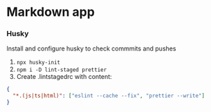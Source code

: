 # Markdown app

### Husky

Install and configure husky to check commmits and pushes

1. `npx husky-init`
2. `npm i -D lint-staged prettier`
3. Create .lintstagedrc with content:

```json
{
  "*.(js|ts|html)": ["eslint --cache --fix", "prettier --write"]
}
```
